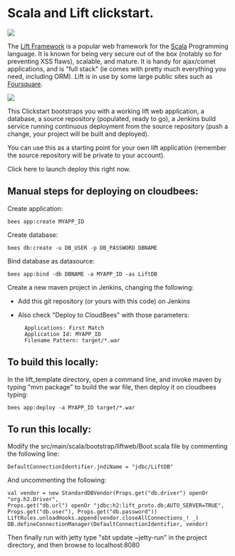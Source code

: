 # Scala and Lift clickstart.

<img src="http://upload.wikimedia.org/wikipedia/commons/b/b7/Lift-logo.jpg"/>

The [Lift Framework](http://www.liftweb.net/) is a popular web framework for the [Scala](http://scala-lang.org) Programming language. 
It is known for being very secure out of the box (notably so for preventing XSS flaws), scalable, and mature. 
It is handy for ajax/comet applications, and is "full stack" (ie comes with pretty much everything you need, including ORM). Lift is in use by some large public sites such as [Foursquare](http://www.foursquare.com). 

<img src="http://upload.wikimedia.org/wikipedia/en/8/85/Scala_logo.png"/>

This Clickstart bootstraps you with a working lift web application, a database, a source repository 
(populated, ready to go), a Jenkins build service running continuous deployment from the source repository
(push a change, your project will be built and deployed). 

You can use this as a starting point for your own lift application 
(remember the source repository will be private to your account). 

Click here to launch deploy this right now.



## Manual steps for deploying on cloudbees:

Create application:

    bees app:create MYAPP_ID

Create database:

    bees db:create -u DB_USER -p DB_PASSWORD DBNAME

Bind database as datasource:

    bees app:bind -db DBNAME -a MYAPP_ID -as LiftDB

Create a new maven project in Jenkins, changing the following:

* Add this git repository (or yours with this code) on Jenkins
* Also check "Deploy to CloudBees" with those parameters:

        Applications: First Match
        Application Id: MYAPP_ID
        Filename Pattern: target/*.war

## To build this locally:

In the lift_template directory, open a command line, and invoke maven by typing "mvn package" to build the war file, then deploy it on cloudbees typing:
	
    bees app:deploy -a MYAPP_ID target/*.war

## To run this locally:

Modify the src/main/scala/bootstrap/liftweb/Boot.scala file by commenting the following line:

    DefaultConnectionIdentifier.jndiName = "jdbc/LiftDB"

And uncommenting the following:

    val vendor = new StandardDBVendor(Props.get("db.driver") openOr "org.h2.Driver", 
    Props.get("db.url") openOr "jdbc:h2:lift_proto.db;AUTO_SERVER=TRUE",
    Props.get("db.user"), Props.get("db.password"))
    LiftRules.unloadHooks.append(vendor.closeAllConnections_! _)
    DB.defineConnectionManager(DefaultConnectionIdentifier, vendor)

Then finally run with jetty type "sbt update ~jetty-run" in the project directory, and then browse to localhost:8080